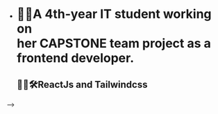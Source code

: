 

-    <h1>👩‍🚀A 4th-year IT student working on <br/> her CAPSTONE team project as a frontend developer. </h1>
     <h2>🧑‍💻🛠️ReactJs and Tailwindcss</h2>

-->
